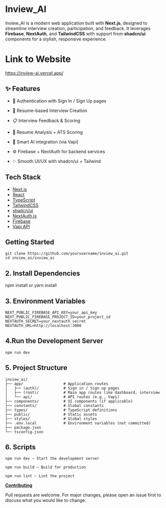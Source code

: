 
# Inview_AI

Inview_AI is a modern web application built with **Next.js**, designed to streamline interview creation, participation, and feedback. It leverages **Firebase**, **NextAuth**, and **TailwindCSS** with support from **shadcn/ui** components for a stylish, responsive experience.

# Link to Website
https://inview-ai.vercel.app/

## ✨ Features

- 🔐 Authentication with Sign In / Sign Up pages
- 🎤 Resume-based Interview Creation
- 📋 Interview Feedback & Scoring
- 📄 Resume Analysis + ATS Scoring
- 🧠 Smart AI integration (via Vapi)

- ⚙️ Firebase + NextAuth for backend services
- ✨ Smooth UI/UX with shadcn/ui + Tailwind

## Tech Stack

- [Next.js](https://nextjs.org/)
- [React](https://reactjs.org/)
- [TypeScript](https://www.typescriptlang.org/)
- [TailwindCSS](https://tailwindcss.com/)
- [shadcn/ui](https://ui.shadcn.com/)
- [NextAuth.js](https://next-auth.js.org/)
- [Firebase](https://firebase.google.com/)
- [Vapi API](https://vapi.ai/) 

## Getting Started



```
git clone https://github.com/yourusername/inview_ai.git
cd inview_ai/inview_ai
```

## 2. Install Dependencies

npm install
or
yarn install

## 3. Environment Variables
```
NEXT_PUBLIC_FIREBASE_API_KEY=your_api_key
NEXT_PUBLIC_FIREBASE_PROJECT_ID=your_project_id
NEXTAUTH_SECRET=your_nextauth_secret
NEXTAUTH_URL=http://localhost:3000
```

## 4.Run the Development Server
```
npm run dev
```

## 5. Project Structure

```
inview_ai/
├── app/                  # Application routes
│   ├── (auth)/           # Sign in / Sign up pages
│   ├── (root)/           # Main app routes like dashboard, interview
│   └── api/              # API routes (e.g., Vapi)
├── components/           # UI components (if applicable)
├── constants/            # Global constants
├── types/                # TypeScript definitions
├── public/               # Static assets
├── styles/               # Global styles
├── .env.local            # Environment variables (not committed)
├── package.json
└── tsconfig.json
```


## 6. Scripts
```
npm run dev – Start the development server

npm run build – Build for production

npm run lint – Lint the project
```

<b><u>Contributing</u></b>

Pull requests are welcome. For major changes, please open an issue first to discuss what you would like to change.

